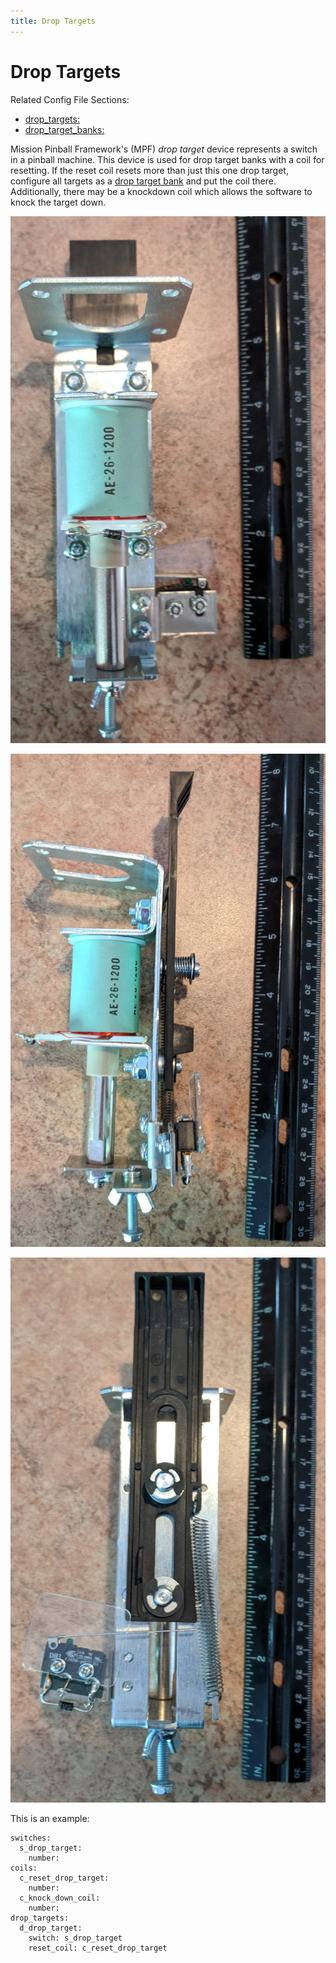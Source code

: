 ```yaml
---
title: Drop Targets
---
```


# Drop Targets


Related Config File Sections:

* [drop_targets:](../../../config/drop_targets.md)
* [drop_target_banks:](../../../config/drop_target_banks.md)

Mission Pinball Framework's (MPF) *drop target* device represents a
switch in a pinball machine. This device is used for drop target banks
with a coil for resetting. If the reset coil resets more than just this
one drop target, configure all targets as a
[drop target bank](drop_target_bank.md) and
put the coil there. Additionally, there may be a knockdown coil which
allows the software to knock the target down.

![image](/mechs/images/drop_target_front.jpg)

![image](/mechs/images/drop_target_side.jpg)

![image](/mechs/images/drop_target_back.jpg)

This is an example:

``` mpf-config
switches:
  s_drop_target:
    number:
coils:
  c_reset_drop_target:
    number:
  c_knock_down_coil:
    number:
drop_targets:
  d_drop_target:
    switch: s_drop_target
    reset_coil: c_reset_drop_target
```
